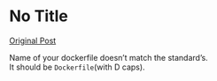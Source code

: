 # No Title

[Original Post](https://discourse.onlinedegree.iitm.ac.in/t/171141/188)

<p>Name of your dockerfile doesn’t match the standard’s.<br>
It should be <code>Dockerfile</code>(with D caps).</p>